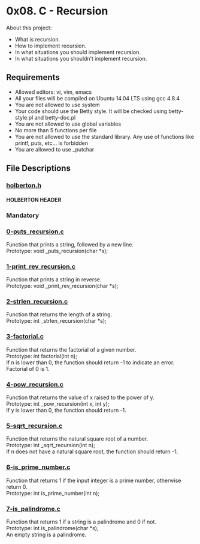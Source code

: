 # 0x08. C - Recursion

About this project:

- What is recursion.
- How to implement recursion.
- In what situations you should implement recursion.
- In what situations you shouldn’t implement recursion.

## Requirements

- Allowed editors: vi, vim, emacs
- All your files will be compiled on Ubuntu 14.04 LTS using gcc 4.8.4
- You are not allowed to use system
- Your code should use the Betty style. It will be checked using betty-style.pl and betty-doc.pl
- You are not allowed to use global variables
- No more than 5 functions per file
- You are not allowed to use the standard library. Any use of functions like printf, puts, etc… is forbidden
- You are allowed to use _putchar

## File Descriptions

### [holberton.h](https://github.com/Valentinaga1/holbertonschool-low_level_programming/blob/master/0x08-recursion/holberton.h "holberton.h")
#### HOLBERTON HEADER

### Mandatory

### [0-puts_recursion.c](https://github.com/Valentinaga1/holbertonschool-low_level_programming/blob/master/0x08-recursion/0-puts_recursion.c "0-puts_recursion.c")
Function that prints a string, followed by a new line.  
Prototype: void _puts_recursion(char *s);

### [1-print_rev_recursion.c](https://github.com/Valentinaga1/holbertonschool-low_level_programming/blob/master/0x08-recursion/1-print_rev_recursion.c "1-print_rev_recursion.c")
Function that prints a string in reverse.  
Prototype: void _print_rev_recursion(char *s);

### [2-strlen_recursion.c](https://github.com/Valentinaga1/holbertonschool-low_level_programming/blob/master/0x08-recursion/2-strlen_recursion.c "2-strlen_recursion.c")
Function that returns the length of a string.  
Prototype: int _strlen_recursion(char *s);

### [3-factorial.c](https://github.com/Valentinaga1/holbertonschool-low_level_programming/blob/master/0x08-recursion/3-factorial.c "3-factorial.c")
Function that returns the factorial of a given number.  
Prototype: int factorial(int n);  
If n is lower than 0, the function should return -1 to indicate an error.  
Factorial of 0 is 1.

### [4-pow_recursion.c](https://github.com/Valentinaga1/holbertonschool-low_level_programming/blob/master/0x08-recursion/4-pow_recursion.c "4-pow_recursion.c")
Function that returns the value of x raised to the power of y.  
Prototype: int _pow_recursion(int x, int y);  
If y is lower than 0, the function should return -1.  

### [5-sqrt_recursion.c](https://github.com/Valentinaga1/holbertonschool-low_level_programming/blob/master/0x08-recursion/5-sqrt_recursion.c "5-sqrt_recursion.c")
Function that returns the natural square root of a number.  
Prototype: int _sqrt_recursion(int n);  
If n does not have a natural square root, the function should return -1.

### [6-is_prime_number.c](https://github.com/Valentinaga1/holbertonschool-low_level_programming/blob/master/0x08-recursion/6-is_prime_number.c "6-is_prime_number.c")
Function that returns 1 if the input integer is a prime number, otherwise return 0.  
Prototype: int is_prime_number(int n);

### [7-is_palindrome.c](https://github.com/Valentinaga1/holbertonschool-low_level_programming/blob/master/0x08-recursion/7-is_palindrome.c "7-is_palindrome.c")
Function that returns 1 if a string is a palindrome and 0 if not.  
Prototype: int is_palindrome(char *s);  
An empty string is a palindrome.
